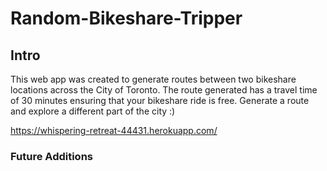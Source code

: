 # Random-Bikeshare-Tripper
## Intro
This web app was created to generate routes between two bikeshare locations across the City of Toronto. The route generated has a travel time of 30 minutes ensuring that your bikeshare ride is free. Generate a route and explore a different part of the city :) 

https://whispering-retreat-44431.herokuapp.com/

### Future Additions
